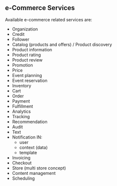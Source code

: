## e-Commerce Services

Available e-commerce related services are:

- Organization
- Credit
- Follower
- Catalog (products and offers) / Product discovery
- Product information
- Product rating
- Product review
- Promotion
- Price
- Event planning
- Event reservation
- Inventory
- Cart
- Order
- Payment
- Fulfillment
- Analytics
- Tracking
- Recommendation
- Audit
- Text
- Notification
  IN:
  - user
  - context (data)
  - template
- Invoicing
- Checkout
- Store (multi store concept)
- Content management
- Scheduling
